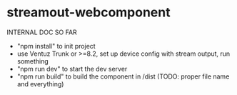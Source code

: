 # streamout-webcomponent

INTERNAL DOC SO FAR

- "npm install" to init project
- use Ventuz Trunk or >=8.2, set up device config with stream output, run something
- "npm run dev" to start the dev server
- "npm run build" to build the component in /dist (TODO: proper file name and everything)
